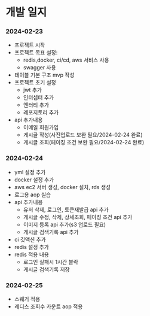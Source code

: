 # 개발 일지

### 2024-02-23
- 프로젝트 시작
- 프로젝트 목표 설정:
    - redis,docker, ci/cd, aws 서비스 사용
    - swagger 사용
- 테이블 기본 구조 mvp 작성
- 프로젝트 초기 설정
  - jwt 추가
  - 인터셉터 추가
  - 엔터티 추가
  - 레포지토리 추가
- api 추가내용
    - 이메일 회원가입
    - 게시글 작성(사진업로드 보완 필요/2024-02-24 완료)
    - 게시글 조회(페이징 조건 보완 필요/2024-02-24 완료)

### 2024-02-24
- yml 설정 추가
- docker 설정 추가
- aws ec2 서버 생성, docker 설치, rds 생성
- 로그용 aop 실습
- api 추가내용
  - 유저 삭제, 로그인, 토큰재발급 api 추가
  - 게시글 수정, 삭제, 상세조회, 페이징 조건 api 추가
  - 이미지 등록 api 추가(s3 업로드 필요)
  - 게시글 검색기록 api 추가
- ci 깃액션 추가
- redis 설정 추가
- redis 적용 내용
  - 로그인 실패시 1시간 블락
  - 게시글 검색기록 저장

### 2024-02-25
- 스웨거 적용
- 레디스 조회수 카운트 aop 적용